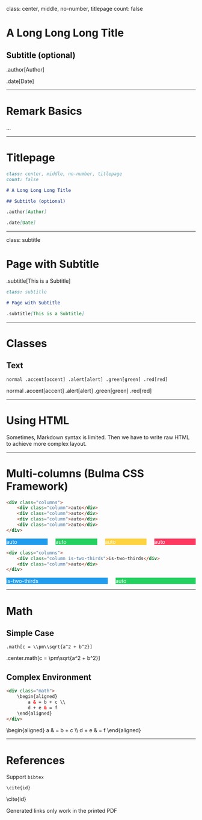 class: center, middle, no-number, titlepage
count: false

# A Long Long Long Title

## Subtitle (optional)

.author[Author]

.date[Date]

---

# Remark Basics

...

---

# Titlepage

```markdown
class: center, middle, no-number, titlepage
count: false

# A Long Long Long Title

## Subtitle (optional)

.author[Author]

.date[Date]
```

---

class: subtitle

# Page with Subtitle

.subtitle[This is a Subtitle]

```markdown
class: subtitle

# Page with Subtitle

.subtitle[This is a Subtitle]
```

---

# Classes

## Text

```
normal .accent[accent] .alert[alert] .green[green] .red[red]
```

normal .accent[accent] .alert[alert] .green[green] .red[red]

---

# Using HTML

Sometimes, Markdown syntax is limited. Then we have to write raw HTML to achieve more complex layout.

---

# Multi-columns (Bulma CSS Framework)

```html
<div class="columns">
    <div class="column">auto</div>
    <div class="column">auto</div>
    <div class="column">auto</div>
    <div class="column">auto</div>
</div>
```

<div class="columns" style="color: white">
    <div class="column" style="background: #209CEE">auto</div>
    <div class="column" style="background: #23D160">auto</div>
    <div class="column" style="background: #FFD23F">auto</div>
    <div class="column" style="background: #FF3860">auto</div>
</div>

```html
<div class="columns">
    <div class="column is-two-thirds">is-two-thirds</div>
    <div class="column">auto</div>
</div>
```

<div class="columns" style="color: white">
    <div class="column is-two-thirds" style="background: #209CEE">is-two-thirds</div>
    <div class="column" style="background: #23D160">auto</div>
</div>

---

# Math

## Simple Case

```
.math[c = \\pm\\sqrt{a^2 + b^2}]
```

.center.math[c = \\pm\\sqrt{a^2 + b^2}]

## Complex Environment

```html
<div class="math">
    \begin{aligned}
        a & = b + c \\
        d + e & = f
    \end{aligned}
</div>
```

<div class="math center">
    \begin{aligned}
        a & = b + c \\
        d + e & = f
    \end{aligned}
</div>

---

# References

Support `bibtex`

<pre><code>&#92;cite{id}</code></pre>

\cite{id}

Generated links only work in the printed PDF
